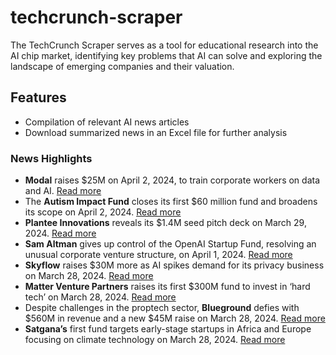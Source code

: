 # techcrunch-scraper

The TechCrunch Scraper serves as a tool for educational research into the AI chip market, identifying key problems that AI can solve and exploring the landscape of emerging companies and their valuation.

## Features 

- Compilation of relevant AI news articles
- Download summarized news in an Excel file for further analysis
  
### News Highlights
- **Modal** raises $25M on April 2, 2024, to train corporate workers on data and AI. [Read more](https://techcrunch.com/2024/04/02/modal-raises-25m-to-make-corporate-upskilling-more-effective/)
- The **Autism Impact Fund** closes its first $60 million fund and broadens its scope on April 2, 2024. [Read more](https://techcrunch.com/2024/04/02/autism-impact-fund/)
- **Plantee Innovations** reveals its $1.4M seed pitch deck on March 29, 2024. [Read more](https://techcrunch.com/2024/03/29/sample-seed-pitch-deck-plantee-innovations/)
- **Sam Altman** gives up control of the OpenAI Startup Fund, resolving an unusual corporate venture structure, on April 1, 2024. [Read more](https://techcrunch.com/2024/04/01/sam-altman-gives-up-control-of-openai-startup-fund-resolving-unusual-corporate-venture-structure/)
- **Skyflow** raises $30M more as AI spikes demand for its privacy business on March 28, 2024. [Read more](https://techcrunch.com/2024/03/28/skyflow-raises-30m-ai-spikes-privacy-business/)
- **Matter Venture Partners** raises its first $300M fund to invest in ‘hard tech’ on March 28, 2024. [Read more](https://techcrunch.com/2024/03/28/wen-hsieh-matter-venture-partners-300m-fund/)
- Despite challenges in the proptech sector, **Blueground** defies with $560M in revenue and a new $45M raise on March 28, 2024. [Read more](https://techcrunch.com/2024/03/28/furnished-rental-blueground-raises-45m/)
- **Satgana’s** first fund targets early-stage startups in Africa and Europe focusing on climate technology on March 28, 2024. [Read more](https://techcrunch.com/2024/03/28/satgana-closes-first-fund/)
